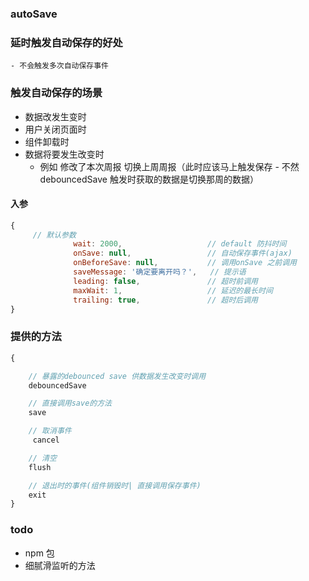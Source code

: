 ### autoSave
### 延时触发自动保存的好处
    - 不会触发多次自动保存事件
### 触发自动保存的场景
- 数据改发生变时
- 用户关闭页面时
- 组件卸载时
- 数据将要发生改变时 
    - 例如 修改了本次周报 切换上周周报（此时应该马上触发保存 - 不然debouncedSave 触发时获取的数据是切换那周的数据）
#### 入参
```js
{
     // 默认参数
              wait: 2000,                   // default 防抖时间
              onSave: null,                 // 自动保存事件(ajax)
              onBeforeSave: null,           // 调用onSave 之前调用 
              saveMessage: '确定要离开吗？',   // 提示语
              leading: false,               // 超时前调用
              maxWait: 1,                   // 延迟的最长时间
              trailing: true,               // 超时后调用
}
```
### 提供的方法
```js
{

    // 暴露的debounced save 供数据发生改变时调用
    debouncedSave

    // 直接调用save的方法
    save

    // 取消事件
     cancel

    // 清空
    flush

    // 退出时的事件(组件销毁时| 直接调用保存事件)
    exit
}
```
### todo 
- npm 包
- 细腻滑监听的方法

